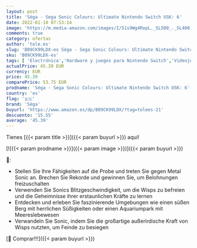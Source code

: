 ```yaml
---
layout: post
title: 'Séga - Sega Sonic Colours: Ultimate Nintendo Switch USK: 6'
date: 2022-01-18 07:53:14
image: 'https://m.media-amazon.com/images/I/51s9Wg4RopL._SL500_._SL400_.jpg'
comments: true
category: ofertas
author: 'tole.es'
slug: 'B09CK99LDX-es Séga - Sega Sonic Colours: Ultimate Nintendo Switch USK: 6'
sku: 'B09CK99LDX-es'
tags: [ 'Electrónica','Hardware y juegos para Nintendo Switch','Videojuegos','nintendo','sega','séga', ]
actualPrice: 45.39 EUR
currency: EUR
price: 45.39
comparePrice: 53.75 EUR
prodname: 'Séga - Sega Sonic Colours: Ultimate Nintendo Switch USK: 6'
country: 'es'
flag: '🇪🇸'
brand: 'Séga'
buyurl: 'https://www.amazon.es/dp/B09CK99LDX/?tag=tolees-21'
descuento: '15.55'
average: '45.39'
---
```


Tienes [{{< param title >}}]({{< param buyurl >}}) aqui!

[![{{< param prodname >}}]({{< param image >}})]({{< param buyurl >}})

🔎:

- Stellen Sie Ihre Fähigkeiten auf die Probe und treten Sie gegen Metal Sonic an. Brechen Sie Rekorde und gewinnen Sie, um Belohnungen freizuschalten
- Verwenden Sie Sonics Blitzgeschwindigkeit, um die Wisps zu befreien und die Geheimnisse ihrer erstaunlichen Kräfte zu lernen
- Entdecken und erleben Sie faszinierende Umgebungen wie einen süßen Berg mit herrlichen Süßigkeiten oder einen Aquariumpark mit Meereslebewesen
- Verwandeln Sie Sonic, indem Sie die großartige außerirdische Kraft von Wisps nutzten, um Feinde zu besiegen

[🛒 Comprar!!!]({{< param buyurl >}})
